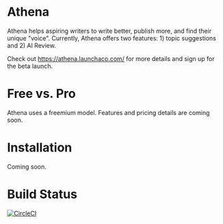 # Athena
Athena helps aspiring writers to write better, publish more, and find their unique "voice". Currently, Athena offers two features: 1) topic suggestions and 2) AI Review. 

Check out https://athena.launchaco.com/ for more details and sign up for the beta launch.

# Free vs. Pro
Athena uses a freemium model. Features and pricing details are coming soon.

# Installation
Coming soon.

# Build Status
[![CircleCI](https://circleci.com/gh/ianxxiao/use-athena/tree/master.svg?style=svg)](https://circleci.com/gh/ianxxiao/use-athena/tree/master)
